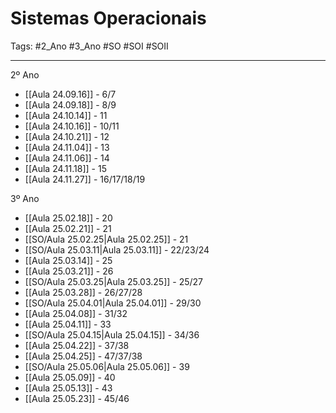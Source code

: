 # Sistemas Operacionais

Tags: #2_Ano #3_Ano #SO #SOI #SOII 

---

2º Ano
- [[Aula 24.09.16]] - 6/7
- [[Aula 24.09.18]] - 8/9
- [[Aula 24.10.14]] - 11
- [[Aula 24.10.16]] - 10/11
- [[Aula 24.10.21]] - 12
- [[Aula 24.11.04]] - 13
- [[Aula 24.11.06]] - 14
- [[Aula 24.11.18]] - 15
- [[Aula 24.11.27]] - 16/17/18/19

3º Ano
- [[Aula 25.02.18]] - 20
- [[Aula 25.02.21]] - 21
- [[SO/Aula 25.02.25|Aula 25.02.25]] - 21
- [[SO/Aula 25.03.11|Aula 25.03.11]] - 22/23/24
- [[Aula 25.03.14]] - 25
- [[Aula 25.03.21]] - 26
- [[SO/Aula 25.03.25|Aula 25.03.25]] - 25/27
- [[Aula 25.03.28]] - 26/27/28
- [[SO/Aula 25.04.01|Aula 25.04.01]] - 29/30
- [[Aula 25.04.08]] - 31/32
- [[Aula 25.04.11]] - 33
- [[SO/Aula 25.04.15|Aula 25.04.15]] - 34/36
- [[Aula 25.04.22]] - 37/38
- [[Aula 25.04.25]] - 47/37/38
- [[SO/Aula 25.05.06|Aula 25.05.06]] - 39
- [[Aula 25.05.09]] - 40
- [[Aula 25.05.13]] - 43
- [[Aula 25.05.23]] - 45/46